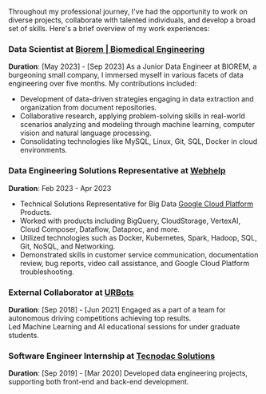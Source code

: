 Throughout my professional journey, I've had the opportunity to work on diverse projects, collaborate with talented individuals, and develop a broad set of skills. Here's a brief overview of my work experiences: 
### Data Scientist at [Biorem | Biomedical Engineering](https://biorem.cat/)
**Duration**: [May 2023] - [Sep 2023] 
As a Junior Data Engineer at BIOREM, a burgeoning small company, I immersed myself in various facets of data engineering over five months. My contributions included:  
  
- Development of data-driven strategies engaging in data extraction and organization from document repositories.  
- Collaborative research, applying problem-solving skills in real-world scenarios analyzing and modeling through machine learning, computer vision and natural language processing.  
- Consolidating technologies like MySQL, Linux, Git, SQL, Docker in cloud environments.

### Data Engineering Solutions Representative at [Webhelp](https://webhelp.com/)
**Duration**: Feb 2023 - Apr 2023
- Technical Solutions Representative for Big Data [Google Cloud Platform](https://cloud.google.com/) Products.
- Worked with products including BigQuery, CloudStorage, VertexAI, Cloud Composer, Dataflow, Dataproc, and more.
- Utilized technologies such as Docker, Kubernetes, Spark, Hadoop, SQL, Git, NoSQL, and Networking.
- Demonstrated skills in customer service communication, documentation review, bug reports, video call assistance, and Google Cloud Platform troubleshooting.

### External Collaborator at [URBots](https://www.urbots.org/) 
**Duration**: [Sep 2018] - [Jun 2021]
Engaged as a part of a team for autonomous driving competitions achieving top results.  
Led Machine Learning and AI educational sessions for under graduate students.
### Software Engineer Internship at [Tecnodac Solutions](https://www.technodac.com/es/technodac.html)
**Duration**: [Sep 2019] - [Mar 2020]
Developed data engineering projects, supporting both front-end and back-end development.